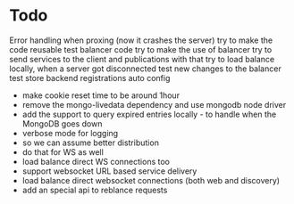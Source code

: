 # Todo

Error handling when proxing (now it crashes the server)
try to make the code reusable
test balancer code
try to make the use of balancer
try to send services to the client and publications
with that try to load balance locally, when a server got disconnected
test new changes to the balancer
test store
backend registrations
auto config
- make cookie reset time to be around 1hour
- remove the mongo-livedata dependency and use mongodb node driver
- add the support to query expired entries locally - to handle when the MongoDB goes down
- verbose mode for logging
-   so we can assume better distribution
- do that for WS as well
- load balance direct WS connections too
- support websocket URL based service delivery
- load balance direct websocket connections (both web and discovery)
- add an special api to reblance requests
